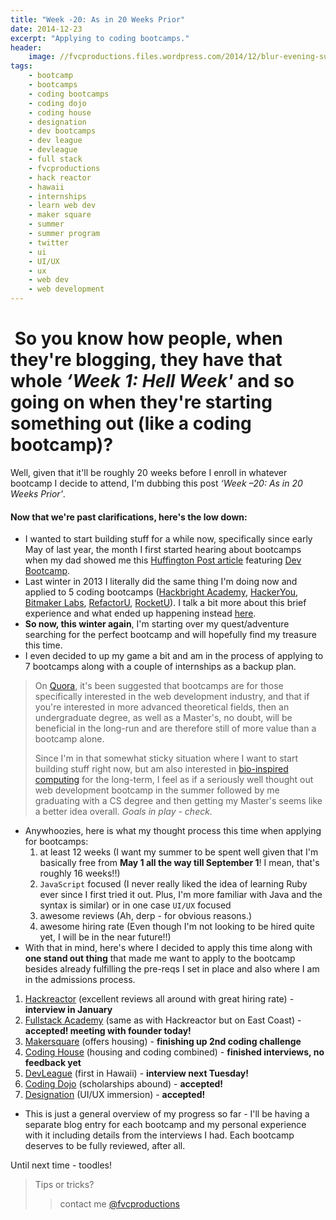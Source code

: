 ```yaml
---
title: "Week -20: As in 20 Weeks Prior"
date: 2014-12-23
excerpt: "Applying to coding bootcamps."
header:
    image: //fvcproductions.files.wordpress.com/2014/12/blur-evening-sun-macbook-air-170.jpg
tags:
    - bootcamp
    - bootcamps
    - coding bootcamps
    - coding dojo
    - coding house
    - designation
    - dev bootcamps
    - dev league
    - devleague
    - full stack
    - fvcproductions
    - hack reactor
    - hawaii
    - internships
    - learn web dev
    - maker square
    - summer
    - summer program
    - twitter
    - ui
    - UI/UX
    - ux
    - web dev
    - web development
---
```


 So you know how people, when they're blogging, they have that whole *‘Week 1: Hell Week'* and so going on when they're starting something out (like a coding bootcamp)?
========================================================================================================================================================================

Well, given that it'll be roughly 20 weeks before I enroll in whatever
bootcamp I decide to attend, I'm dubbing this post *‘Week –20: As in 20
Weeks Prior'*.



#### Now that we're past clarifications, here's the low down:

-   I wanted to start building stuff for a while now, specifically since
    early May of last year, the month I first started hearing about
    bootcamps when my dad showed me this [Huffington Post
    article](//www.huffingtonpost.com/2013/04/12/coding-bootcamp_n_3067005.html)
    featuring [Dev Bootcamp](//devbootcamp.com).
-   Last winter in 2013 I literally did the same thing I'm doing now and
    applied to 5 coding bootcamps ([Hackbright
    Academy](//www.hackbrightacademy.com/),
    [HackerYou](//hackeryou.com/), [Bitmaker
    Labs](//bitmakerlabs.com),
    [RefactorU](//www.refactoru.com),
    [RocketU](//rocket-space.com "Rocket U")). I talk a bit more
    about this brief experience and what ended up happening instead
    [here](//fvcproductions.com/blog/2014/10/17/long-lighthearted-lists/#section-bootcamps).
-   **So now, this winter again**, I'm starting over my quest/adventure
    searching for the perfect bootcamp and will hopefully find my
    treasure this time.
-   I even decided to up my game a bit and am in the process of applying
    to 7 bootcamps along with a couple of internships as a backup plan.



> On [Quora](//qr.ae/znQtL), it's been suggested that bootcamps are
> for those specifically interested in the web development industry, and
> that if you're interested in more advanced theoretical fields, then an
> undergraduate degree, as well as a Master's, no doubt, will be
> beneficial in the long-run and are therefore still of more value than
> a bootcamp alone.
>
> Since I'm in that somewhat sticky situation where I want to start
> building stuff right now, but am also interested in [bio-inspired
> computing](//en.wikipedia.org/wiki/Bio-inspired_computing) for
> the long-term, I feel as if a seriously well thought out web
> development bootcamp in the summer followed by me graduating with a CS
> degree and then getting my Master's seems like a better idea overall.
> *Goals in play - check.*



-   Anywhoozies, here is what my thought process this time when applying
    for bootcamps:
    1. at least 12 weeks (I want my summer to be spent well given that
        I'm basically free from **May 1 all the way till September 1**!
        I mean, that's roughly 16 weeks!!)
    2. `JavaScript` focused (I never really liked the idea of learning
        Ruby ever since I first tried it out. Plus, I'm more familiar
        with Java and the syntax is similar) or in one case `UI/UX`
        focused
    3. awesome reviews (Ah, derp - for obvious reasons.)
    4.  awesome hiring rate (Even though I'm not looking to be hired
        quite yet, I will be in the near future!!)
-   With that in mind, here's where I decided to apply this time along
    with **one stand out thing** that made me want to apply to the
    bootcamp besides already fulfilling the pre-reqs I set in place and
    also where I am in the admissions process.

1. [Hackreactor](//www.hackreactor.com) (excellent reviews all
    around with great hiring rate) - **interview in January**
2. [Fullstack Academy](//www.fullstackacademy.com) (same as with
    Hackreactor but on East Coast) - **accepted! meeting with founder
    today!**
3. [Makersquare](//www.makersquare.com) (offers housing) -
    **finishing up 2nd coding challenge**
4.  [Coding House](//codinghouse.co) (housing and coding
    combined) - **finished interviews, no feedback yet**
5.  [DevLeague](//www.devleague.com) (first in Hawaii) -
    **interview next Tuesday!**
6.  [Coding Dojo](//www.codingdojo.com) (scholarships abound) -
    **accepted!**
7.  [Designation](//designation.io) (UI/UX immersion) -
    **accepted!**



-   This is just a general overview of my progress so far - I'll be
    having a separate blog entry for each bootcamp and my personal
    experience with it including details from the interviews I had. Each
    bootcamp deserves to be fully reviewed, after all.



Until next time - toodles!

> Tips or tricks?
>
> > contact me [@fvcproductions](//twitter.com/fvcproductions)
